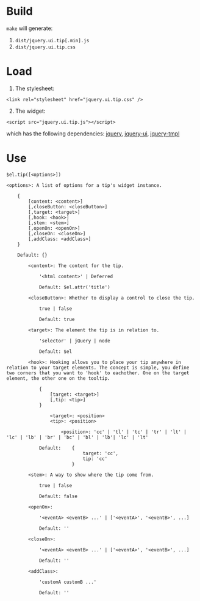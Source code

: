 # Build

`make` will generate:

1. `dist/jquery.ui.tip[.min].js`
2. `dist/jquery.ui.tip.css`

# Load

1. The stylesheet:

 `<link rel="stylesheet" href="jquery.ui.tip.css" />`

2. The widget:

 `<script src="jquery.ui.tip.js"></script>`

 which has the following dependencies: [jquery](https://ajax.googleapis.com/ajax/libs/jquery/1.6.1/jquery.min.js), [jquery-ui](https://ajax.googleapis.com/ajax/libs/jqueryui/1.8.13/jquery-ui.min.js), [jquery-tmpl](http://ajax.aspnetcdn.com/ajax/jquery.templates/beta1/jquery.tmpl.min.js)

# Use

    $el.tip([<options>])
    
    <options>: A list of options for a tip's widget instance.
    
        {
            [content: <content>]
            [,closeButton: <closeButton>]
            [,target: <target>]
            [,hook: <hook>]
            [,stem: <stem>]
            [,openOn: <openOn>]
            [,closeOn: <closeOn>]
            [,addClass: <addClass>]
        }
    
        Default: {}
    
            <content>: The content for the tip.
    
                '<html content>' | Deferred
    
                Default: $el.attr('title')
    
            <closeButton>: Whether to display a control to close the tip.
    
                true | false
    
                Default: true
    
            <target>: The element the tip is in relation to.
    
                'selector' | jQuery | node
    
                Default: $el
    
            <hook>: Hooking allows you to place your tip anywhere in relation to your target elements. The concept is simple, you define two corners that you want to 'hook' to eachother. One on the target element, the other one on the tooltip.
    
                {
                    [target: <target>]
                    [,tip: <tip>]
                }
    
                    <target>: <position>
                    <tip>: <position>
    
                        <position>: 'cc' | 'tl' | 'tc' | 'tr' | 'lt' | 'lc' | 'lb' | 'br' | 'bc' | 'bl' | 'lb'| 'lc' | 'lt'
    
                Default:    {
                                target: 'cc',
                                tip: 'cc'
                            }
    
            <stem>: A way to show where the tip come from.
    
                true | false
    
                Default: false
    
            <openOn>: 
    
                '<eventA> <eventB> ...' | ['<eventA>', '<eventB>', ...]
    
                Default: ''
    
            <closeOn>: 
    
                '<eventA> <eventB> ...' | ['<eventA>', '<eventB>', ...]
    
                Default: ''
    
            <addClass>:
                
                'customA customB ...'
    
                Default: ''
